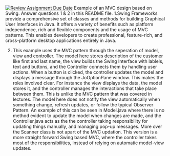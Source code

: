 [![Review Assignment Due Date](https://classroom.github.com/assets/deadline-readme-button-22041afd0340ce965d47ae6ef1cefeee28c7c493a6346c4f15d667ab976d596c.svg)](https://classroom.github.com/a/57HVEcop)
Example of an MVC design based on Swing. Answer questions 1 & 2 in this README file.
1.Swing Frameworks provide a comprehensive set of classes and methods for building Graphical User Interfaces in Java. It offers a variety of benefits such as platform independence, rich and flexible components and the usage of MVC patterns. This enables developers to create professional, feature-rich, and cross-platform desktop applications entirely in Java.  



2. This example uses the MVC pattern through the seperation of model, view and controller. The model here stores description of the customer like first and last name, the view builds the Swing Interface with lablels, text and buttons, and the Controller connects them by handling user actions. When a button is clicked, the controller updates the model and displays a message through  the JoOptionPane window. This makes the roles involved clear. For instance the view displays the data, the model stores it, and the controller manages the interactions that take place between them. This is unlike the MVC pattern that was covered in lectures. The model here does not notify the view automatically when something change, refresh updates, or follow the typical Observer Pattern. An example of this can be seen in Model.java where there is no method evident to update the model when changes are made, and the Controller.java acts as the the controller taking responsibility for updating things manually, and managing pop-up messages. More over the Scanner class is not apart of the MVC updation. This version is a more straight forward Swing based MVC, where the controller takes most of the responsibilities, instead of relying on automatic model-view updates. 
